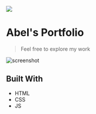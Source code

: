 ![](https://img.shields.io/badge/Microverse-blueviolet)

# Abel's Portfolio

> Feel free to explore my work

![screenshot](https://drive.google.com/file/d/1Biwj7V5NOQTpdYbSaQnY2ze8rRn8ODrP/view?usp=sharing)

## Built With

- HTML
- CSS
- JS